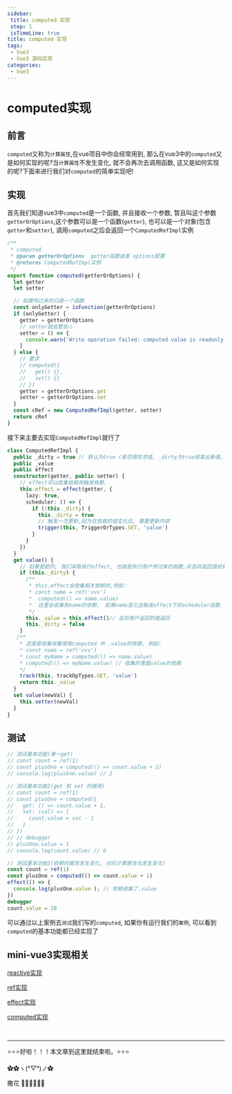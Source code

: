 ```yaml
---
sidebar: 
 title: computed 实现
 step: 1
 isTimeLine: true
title: computed 实现
tags:
 - Vue3
 - Vue3 源码实现
categories:
 - Vue3
---
```


# computed实现

## 前言

`computed`又称为`计算属性`,在vue项目中你会经常用到, 那么在vue3中的`computed`又是如何实现的呢?当`计算属性`不发生变化, 就不会再次去调用函数, 这又是如何实现的呢?下面来进行我们对`computed`的简单实现吧!

## 实现

首先我们知道vue3中`computed`是一个函数, 并且接收一个参数, 暂且叫这个参数`getterOrOptions`,这个参数可以是一个函数(`getter`), 也可以是一个对象(包含`getter`和`setter`), 调用`computed`之后会返回一个`ComputedRefImpl`实例

```typescript
/**
 * computed
 * @param getterOrOptions  getter函数或者 options配置
 * @returns ComputedRefImpl实例
 */
export function computed(getterOrOptions) {
  let getter
  let setter

  // 如果传过来的只是一个函数
  const onlyGetter = isFunction(getterOrOptions)
  if (onlyGetter) {
    getter = getterOrOptions
    // setter就会警告⚠️
    setter = () => {
      console.warn('Write operation failed: computed value is readonly')
    }
  } else {
    // 要求
    // computed({
    //   get() {},
    //   set() {}
    // })
    getter = getterOrOptions.get
    setter = getterOrOptions.set
  }
  const cRef = new ComputedRefImpl(getter, setter)
  return cRef
}
```



接下来主要去实现`ComputedRefImpl`就行了

```typescript
class ComputedRefImpl {
  public _dirty = true // 默认为true (是否惰性求值, _dirty为true就拿出新值, _dirty为false不求值)
  public _value
  public effect
  constructor(getter, public setter) {
    // effect可以收集依赖和触发依赖,
    this.effect = effect(getter, {
      lazy: true,
      scheduler: () => {
        if (!this._dirty) {
          this._dirty = true
          // 触发一次更新,因为在依赖的值变化后, 需要更新内容
          trigger(this, TriggerOrTypes.SET, 'value')
        }
      }
    })
  }
  get value() {
    // 如果是脏的, 我们采取执行effect, 也就是执行用户传过来的函数,并且将返回值给到this._value
    if (this._dirty) {
      /**
       * this.effect会收集相关依赖的,例如：
       * const name = ref('vvv')
       *  computed(() => name.value)
       *  这里会收集到name的依赖， 如果name变化会触发effect下的scheduler函数
       */
      this._value = this.effect()// 会将用户返回的值返回
      this._dirty = false
    }
   /**
    * 这里是收集收集使用computed 中 .value的依赖, 例如:
    * const name = ref('vvv')
    * const myName = computed(() => name.value)
    * computed(() => myName.value) // 收集的里面value的依赖
    */
    track(this, trackOpTypes.GET, 'value')
    return this._value
  }
  set value(newVal) {
    this.setter(newVal)
  }
}
```

## 测试

```javascript
// 测试基本功能(单一get)
// const count = ref(1)
// const plusOne = computed(() => count.value + 1)
// console.log(plusOne.value) // 2

// 测试基本功能2(get 和 set 的使用)
// const count = ref(1)
// const plusOne = computed({
//   get: () => count.value + 1,
//   set: (val) => {
//     count.value = val - 1
//   }
// })
// // debugger
// plusOne.value = 1
// console.log(count.value) // 0

// 测试基本功能3(依赖的属性发生变化, 对应计算属性也发生变化)
const count = ref(1)
const plusOne = computed(() => count.value + 1)
effect(() => {
  console.log(plusOne.value ); // 依赖收集了.value
})
debugger
count.value = 10  
```

可以通过以上案例去`测试`我们写的`computed`, 如果你有运行我们的`案例`, 可以看到`computed`的基本功能都已经实现了



## mini-vue3实现相关

[reactive实现](https://codevity.top/article/web/vue/vue3/source-code/1-reactive.htmlt)

[ref实现](https://codevity.top/article/web/vue/vue3/source-code/3-ref.html)

[effect实现](https://codevity.top/article/web/vue/vue3/source-code/2-effect.html)

[computed实现](https://codevity.top/article/web/vue/vue3/source-code/5-computed.html)

<br/>
<hr />

⭐️⭐️⭐️好啦！！！本文章到这里就结束啦。⭐️⭐️⭐️

✿✿ヽ(°▽°)ノ✿

撒花 🌸🌸🌸🌸🌸🌸
